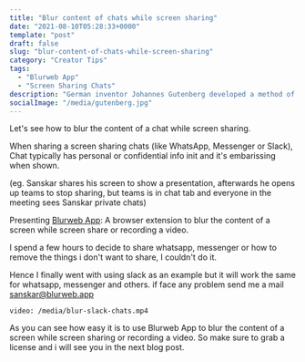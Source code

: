 ```yaml
---
title: "Blur content of chats while screen sharing"
date: "2021-08-10T05:28:33+0000"
template: "post"
draft: false
slug: "blur-content-of-chats-while-screen-sharing"
category: "Creator Tips"
tags:
  - "Blurweb App"
  - "Screen Sharing Chats"
description: "German inventor Johannes Gutenberg developed a method of movable type and used it to create one of the western world’s first major printed books, the “Forty–Two–Line” Bible."
socialImage: "/media/gutenberg.jpg"
---
```


Let's see how to blur the content of a chat while screen sharing.

When sharing a screen sharing chats (like WhatsApp, Messenger or Slack), Chat typically has personal or confidential info init and it's embarissing when shown.

(eg. Sanskar shares his screen to show a presentation, afterwards he opens up teams to stop sharing, but teams is in chat tab and everyone in the meeting sees Sanskar private chats)

Presenting [Blurweb App](https://blurweb.app): A browser extension to blur the content of a screen while screen share or recording a video.

I spend a few hours to decide to share whatsapp, messenger or how to remove the things i don't want to share, I couldn't do it.

Hence I finally went with using slack as an example but it will work the same for whatsapp, messenger and others. if face any problem send me a mail sanskar@blurweb.app

`video: /media/blur-slack-chats.mp4`

As you can see how easy it is to use Blurweb App to blur the content of a screen while screen sharing or recording a video. So make sure to grab a license and i will see you in the next blog post.
